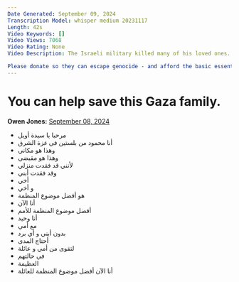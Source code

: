 ```yaml
---
Date Generated: September 09, 2024
Transcription Model: whisper medium 20231117
Length: 42s
Video Keywords: []
Video Views: 7068
Video Rating: None
Video Description: The Israeli military killed many of his loved ones. Now he's the only breadwinner for several kids, including a baby.

Please donate so they can escape genocide - and afford the basic essentials of life: https://www.gofundme.com/f/aidez-mahmoud-et-sa-famille-a-quitter-gaza
---
```


# You can help save this Gaza family.
**Owen Jones:** [September 08, 2024](https://www.youtube.com/watch?v=r7b88k3HYkc)
*  مرحبا يا سيدة أويل
*  أنا محمود من بلستين في غزة الشرق
*  وهذا هو مكاني
*  وهذا هو مقبضي
*  لأنني قد فقدت منزلي
*  وقد فقدت أبني
*  أخي
*  و أخي
*  هو أفضل موضوع المنظمة
*  أنا الآن
*  أفضل موضوع المنظمة للأمم
*  أنا وحيد
*  مع أمي
*  بدون أبني و أي برد
*  أحتاج المدى
*  لتقوى من أمي و عائلة
*  في حالتهم
*  العظيمة
*  أنا الآن أفضل موضوع المنظمة للعائلة
